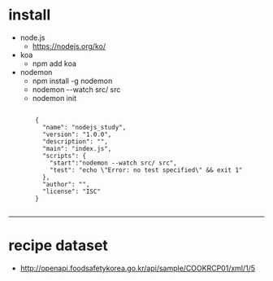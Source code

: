 # install
 - node.js 
    - https://nodejs.org/ko/
 - koa 
    - npm add koa
 - nodemon
    - npm install -g nodemon
    - nodemon --watch src/ src
    - nodemon init
    <pre><code>
       {
         "name": "nodejs_study",
         "version": "1.0.0",
         "description": "",
         "main": "index.js",
         "scripts": {
           "start":"nodemon --watch src/ src",
           "test": "echo \"Error: no test specified\" && exit 1"
         },
         "author": "",
         "license": "ISC"
       }
    </code></pre>

***
# recipe dataset
 - http://openapi.foodsafetykorea.go.kr/api/sample/COOKRCP01/xml/1/5
